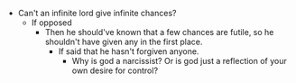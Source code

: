- Can't an infinite lord give infinite chances?
	- If opposed
		- Then he should've known that a few chances are futile, so he shouldn't have given any in the first place.
			- If said that he hasn't forgiven anyone.
				- Why is god a narcissist? Or is god just a reflection of your own desire for control?